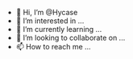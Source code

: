 - 👋 Hi, I’m @Hycase
- 👀 I’m interested in ...
- 🌱 I’m currently learning ...
- 💞️ I’m looking to collaborate on ...
- 📫 How to reach me ...

<!---
Hycase/Hycase is a ✨ special ✨ repository because its `README.md` (this file) appears on your GitHub profile.
You can click the Preview link to take a look at your changes.
--->
